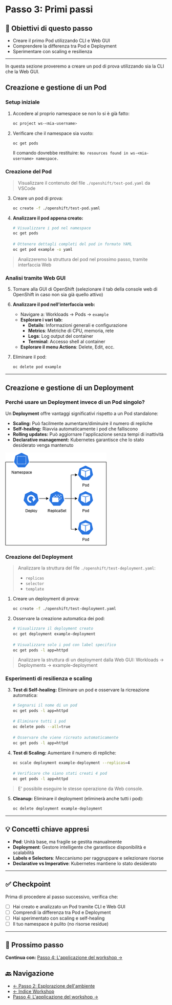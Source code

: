 # Passo 3: Primi passi

## 🎯 Obiettivi di questo passo

- Creare il primo Pod utilizzando CLI e Web GUI
- Comprendere la differenza tra Pod e Deployment
- Sperimentare con scaling e resilienza

---

In questa sezione proveremo a creare un pod di prova utilizzando sia la CLI che la Web GUI.

## Creazione e gestione di un Pod

### Setup iniziale

1. Accedere al proprio namespace se non lo si è già fatto: 
   ```bash
   oc project ws-<mia-username>
   ```
2. Verificare che il namespace sia vuoto:
   ```bash
   oc get pods
   ```
   Il comando dovrebbe restituire: `No resources found in ws-<mia-username> namespace.`

### Creazione del Pod

> Visualizzare il contenuto del file `./openshift/test-pod.yaml` da VSCode

3. Creare un pod di prova:
   ```bash
   oc create -f ./openshift/test-pod.yaml
   ```

4. **Analizzare il pod appena creato:**
   ```bash
   # Visualizzare i pod nel namespace
   oc get pods
   
   # Ottenere dettagli completi del pod in formato YAML
   oc get pod example -o yaml
   ```

> Analizzeremo la struttura del pod nel prossimo passo, tramite interfaccia Web

### Analisi tramite Web GUI
5. Tornare alla GUI di OpenShift (selezionare il tab della console web di OpenShift in caso non sia già quello attivo)

6. **Analizzare il pod nell'interfaccia web:** 
   - Navigare a: Workloads → Pods → `example`
   - **Esplorare i vari tab:**
     - **Details**: Informazioni generali e configurazione
     - **Metrics**: Metriche di CPU, memoria, rete
     - **Logs**: Log output del container
     - **Terminal**: Accesso shell al container
   - **Esplorare il menu Actions**: Delete, Edit, ecc.

7. Eliminare il pod:
   ```bash
   oc delete pod example
   ```

---

## Creazione e gestione di un Deployment

### Perché usare un Deployment invece di un Pod singolo?

Un **Deployment** offre vantaggi significativi rispetto a un Pod standalone:

- **Scaling:** Può facilmente aumentare/diminuire il numero di repliche
- **Self-healing:** Riavvia automaticamente i pod che falliscono
- **Rolling updates:** Può aggiornare l'applicazione senza tempi di inattività
- **Declarative management:** Kubernetes garantisce che lo stato desiderato venga mantenuto

![deployment](../imgs/deploy.png)

### Creazione del Deployment

> Analizzare la struttura del file `./openshift/test-deployment.yaml`:
> - `replicas`
> - `selector`
> - `template`

1. Creare un deployment di prova:
   ```bash
   oc create -f ./openshift/test-deployment.yaml
   ```

2. Osservare la creazione automatica dei pod:
   ```bash
   # Visualizzare il deployment creato
   oc get deployment example-deployment
   
   # Visualizzare solo i pod con label specifico
   oc get pods -l app=httpd
   ```

> Analizzare la struttura di un deployment dalla Web GUI: Workloads -> Deployments -> example-deployment

### Esperimenti di resilienza e scaling

3. **Test di Self-healing:** Eliminare un pod e osservare la ricreazione automatica:
   ```bash
   # Segnarsi il nome di un pod
   oc get pods -l app=httpd
   
   # Eliminare tutti i pod
   oc delete pods --all=true
   
   # Osservare che viene ricreato automaticamente
   oc get pods -l app=httpd
   ```

4. **Test di Scaling:** Aumentare il numero di repliche:
   ```bash
   oc scale deployment example-deployment --replicas=4
   
   # Verificare che siano stati creati 4 pod
   oc get pods -l app=httpd
   ```


> E' possibile eseguire le stesse operazione da Web console.


5. **Cleanup:** Eliminare il deployment (eliminerà anche tutti i pod):
   ```bash
   oc delete deployment example-deployment
   ```

---

## 💡 Concetti chiave appresi

- **Pod**: Unità base, ma fragile se gestita manualmente
- **Deployment**: Gestore intelligente che garantisce disponibilità e scalabilità
- **Labels e Selectors**: Meccanismo per raggruppare e selezionare risorse
- **Declarative vs Imperative**: Kubernetes mantiene lo stato desiderato

---

## ✅ Checkpoint

Prima di procedere al passo successivo, verifica che:

- [ ] Hai creato e analizzato un Pod tramite CLI e Web GUI
- [ ] Comprendi la differenza tra Pod e Deployment
- [ ] Hai sperimentato con scaling e self-healing
- [ ] Il tuo namespace è pulito (no risorse residue)

---

## 🚀 Prossimo passo

**Continua con:** [Passo 4: L'applicazione del workshop →](./passo-4-applicazione.md)

## 🔙 Navigazione

- [← Passo 2: Esplorazione dell'ambiente](./passo-2-esplorazione.md)
- [← Indice Workshop](./README.md)
- [Passo 4: L'applicazione del workshop →](./passo-4-applicazione.md)